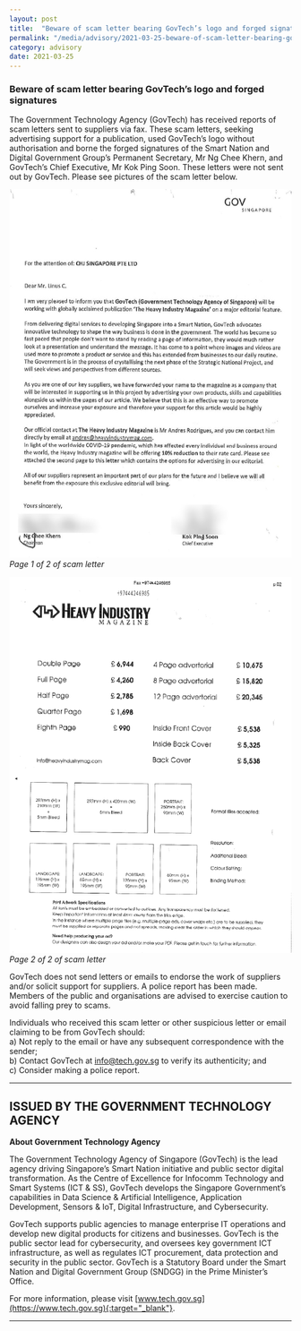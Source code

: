 ```yaml
---
layout: post
title:  "Beware of scam letter bearing GovTech’s logo and forged signatures"
permalink: "/media/advisory/2021-03-25-beware-of-scam-letter-bearing-govtech-logo-and-forged-signatures"
category: advisory
date: 2021-03-25
---
```

### **Beware of scam letter bearing GovTech’s logo and forged signatures**

The Government Technology Agency (GovTech) has received reports of scam letters sent to suppliers via fax. These scam letters, seeking advertising support for a publication, used GovTech’s logo without authorisation and borne the forged signatures of the Smart Nation and Digital Government Group’s Permanent Secretary, Mr Ng Chee Khern, and GovTech’s Chief Executive, Mr Kok Ping Soon. These letters were not sent out by GovTech. Please see pictures of the scam letter below.


![Page 1 of 2 of scam letter](/images/2021-03-25-Scam-Letter-Page-1.jpg)*Page 1 of 2 of scam letter*


![Page 2 of 2 of scam letter](/images/2021-03-25-Scam-Letter-Page-2.png)*Page 2 of 2 of scam letter*


GovTech does not send letters or emails to endorse the work of suppliers and/or solicit support for suppliers. A police report has been made. Members of the public and organisations are advised to exercise caution to avoid falling prey to scams.

Individuals who received this scam letter or other suspicious letter or email claiming to be from GovTech should:
<br>   a)	Not reply to the email or have any subsequent correspondence with the sender;
<br>   b)	Contact GovTech at [info@tech.gov.sg](mailto:info@tech.gov.sg) to verify its authenticity; and
<br>   c)	Consider making a police report.

---
**ISSUED BY THE GOVERNMENT TECHNOLOGY AGENCY**
---

**About Government Technology Agency**

The Government Technology Agency of Singapore (GovTech) is the lead agency driving Singapore’s Smart Nation initiative and public sector digital transformation. As the Centre of Excellence for Infocomm Technology and Smart Systems (ICT & SS), GovTech develops the Singapore Government’s capabilities in Data Science & Artificial Intelligence, Application Development, Sensors & IoT, Digital Infrastructure, and Cybersecurity. 
 
GovTech supports public agencies to manage enterprise IT operations and develop new digital products for citizens and businesses. GovTech is the public sector lead for cybersecurity, and oversees key government ICT infrastructure, as well as regulates ICT procurement, data protection and security in the public sector. GovTech is a Statutory Board under the Smart Nation and Digital Government Group (SNDGG) in the Prime Minister’s Office. 

For more information, please visit [www.tech.gov.sg](https://www.tech.gov.sg){:target="_blank"}.

---
